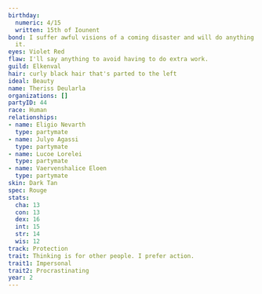 ```yaml
---
birthday:
  numeric: 4/15
  written: 15th of Iounent
bond: I suffer awful visions of a coming disaster and will do anything to prevent
  it.
eyes: Violet Red
flaw: I'll say anything to avoid having to do extra work.
guild: Elkenval
hair: curly black hair that's parted to the left
ideal: Beauty
name: Theriss Deularla
organizations: []
partyID: 44
race: Human
relationships:
- name: Eligio Nevarth
  type: partymate
- name: Julyo Agassi
  type: partymate
- name: Lucoe Lorelei
  type: partymate
- name: Vaervenshalice Eloen
  type: partymate
skin: Dark Tan
spec: Rouge
stats:
  cha: 13
  con: 13
  dex: 16
  int: 15
  str: 14
  wis: 12
track: Protection
trait: Thinking is for other people. I prefer action.
trait1: Impersonal
trait2: Procrastinating
year: 2
---
```

